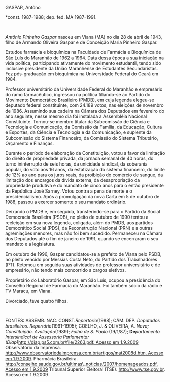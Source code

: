 GASPAR, Antôno

\*const. 1987-1988; dep. fed. MA 1987-1991.

 

*Antônio Pinheiro Gaspar* nasceu em Viana (MA) no dia 28 de abril de
1943, filho de Armando Oliveira Gaspar e de Conceição Maria Pinheiro
Gaspar.

Estudou farmácia e bioquímica na Faculdade de Farmácia e Bioquímica de
São Luís do Maranhão de 1962 a 1964. Data dessa época a sua iniciação na
vida política, participando ativamente do movimento estudantil, tendo
sido inclusive presidente da União Maranhense de Estudantes
Secundaristas. Fez pós-graduação em bioquímica na Universidade Federal
do Ceará em 1984.

Professor universitário da Universidade Federal do Maranhão e empresário
do ramo farmacêutico, ingressou na política filiando-se ao Partido do
Movimento Democrático Brasileiro (PMDB), em cuja legenda elegeu-se
deputado federal constituinte, com 24.189 votos, nas eleições de
novembro de 1986. Assumindo sua cadeira na Câmara dos Deputados em
fevereiro do ano seguinte, nesse mesmo dia foi instalada a Assembléia
Nacional Constituinte. Tornou-se membro titular da Subcomissão de
Ciência e Tecnologia e Comunicação, da Comissão da Família, da Educação,
Cultura e Esportes, da Ciência e Tecnologia e da Comunicação, e suplente
da Subcomissão do Sistema Financeiro, da Comissão do Sistema Tributário,
Orçamento e Finanças.

Durante o período de elaboração da Constituição, votou a favor da
limitação do direito de propriedade privada, da jornada semanal de 40
horas, do turno ininterrupto de seis horas, da unicidade sindical, da
soberania popular, do voto aos 16 anos, da estatização do sistema
financeiro, do limite de 12% ao ano para os juros reais, da proibição do
comércio de sangue, da limitação dos encargos da dívida externa, da
desapropriação da propriedade produtiva e do mandato de cinco anos para
o então presidente da República José Sarney. Votou contra a pena de
morte e o presidencialismo. Após a promulgação da nova Carta em 5 de
outubro de 1988, passou a exercer somente o seu mandato ordinário.

Deixando o PMDB e, em seguida, transferindo-se para o Partido da Social
Democracia Brasileira (PSDB), no pleito de outubro de 1990 tentou a
reeleição em sua nova legenda, coligada, além do PMDB, aos partidos
Democrático Social (PDS), da Reconstrução Nacional (PRN) e a outras
agremiações menores, mas não foi bem sucedido. Permaneceu na Câmara dos
Deputados até o fim de janeiro de 1991, quando se encerraram o seu
mandato e a legislatura.

Em outubro de 1996, Gaspar candidatou-se a prefeito de Viana pelo PSDB,
no pleito vencido por Messias Costa Neto, do Partido dos Trabalhadores
(PT). Retomou em seguida suas atividades de professor universitário e de
empresário, não tendo mais concorrido a cargos eletivos.

Proprietário do Laboratório Gaspar, em São Luis, ocupou a presidência do
Conselho Regional de Farmácia do Maranhão. Foi também sócio da rádio e
TV Maracu, em Viana.

Divorciado, teve quatro filhos.

 

FONTES: ASSEMB. NAC. CONST.*Repertório*(1988); CÂM. DEP. *Deputados
brasileiros. Repertório*(1991-1995); COELHO, J. & OLIVEIRA, A. *Nova;
Constituição. Avaliação*(1989); *Folha de S. Paulo* (19/1/87);
**De***partamento Intersindical de Assessoria Parlamentar
(Diap)*[http://diap.ps5.com.br/file/2263.pdf. Acesso em
1.9.2009](http://diap.ps5.com.br/file/2263.pdf.%20Acesso%20em%201.9.2009) 
Observatório da Imprensa.
[http://www.observatoriodaimprensa.com.br/artigos/mat2008d.htm. Acesso
em
1.9.2009](http://www.observatoriodaimprensa.com.br/artigos/mat2008d.htm.%20Acesso%20em%201.9.2009).
Pharmácia Brasileira.
[http://conselho.saude.gov.br/ultimas\_noticias/2007/homenageados.pdf.
Acesso em
1.9.2009](http://conselho.saude.gov.br/ultimas_noticias/2007/homenageados.pdf.%20Acesso%20em%201.9.2009)
Tribunal Superior Eleitoral (TSE). http://www.tse.gov.br. Acesso em
1.9.2009

 

